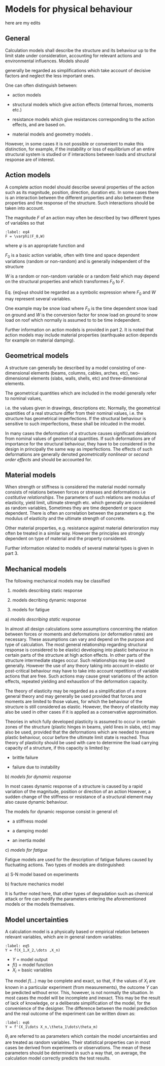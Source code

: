 # Models for physical behaviour

here are my edits

## General

 Calculation models shall describe the structure and its behaviour up
 to the limit state under consideration, accounting for relevant
 actions and environmental influences. Models should

 generally be regarded as simplifications which take account of
 decisive factors and neglect the less important ones.

 One can often distinguish between:

-   action models

-   structural models which give action effects (internal forces,
    moments etc.)

-   resistance models which give resistances corresponding to the action
    effects, and are based on.

-   material models and geometry models .

 However, in some cases it is not possible or convenient to make this
 distinction, for example, if the instability or loss of equilibrium of
 an entire structural system is studied or if interactions between
 loads and structural response are of interest.

## Action models

 A complete action model should describe several properties of the
 action such as its magnitude, position, direction, duration etc. In
 some cases there is an interaction between the different properties
 and also between these properties and the response of the structure.
 Such interactions should be taken into account.

 The magnitude $F$ of an action may often be described by two different
 types of variables so that

```{math}
:label: eq4
F = \varphi(F_0,W)
```
 where $\varphi$ is an appropriate function and

 $F_0$ is a basic action variable, often with time and space dependent
 variations (random or non-random) and is generally independent of the
 structure

 $W$ is a random or non-random variable or a random field which may
 depend on the structural properties and which transformes $F_0$ to $F$.

 Eq. {eq}`eq4` should be regarded as a symbolic expression where $F_0$ and $W$ may
 represent several variables.

 One example may be snow load where $F_0$ is the time dependent snow load
 on ground and $W$ is the conversion factor for snow load on ground to
 snow load on roof which normally is assumed to to be time independent.

 Further information on action models is provided in part 2. It is
 noted that action models may include material properties (earthquake
 action depends for example on material damping).

## Geometrical models

 A structure can generally be described by a model consisting of
 one-dimensional elements (beams, columns, cables, arches, etc),
 two-dimensional elements (slabs, walls, shells, etc) and
 three-dimensional elements.

 The geometrical quantities which are included in the model generally
 refer to nominal values,

 i.e. the values given in drawings, descriptions etc. Normally, the
 geometrical quantities of a real structure differ from their nominal
 values, i.e. the structure has geometrical imperfections. If the
 structural behaviour is sensitive to such imperfections, these shall
 be inlcuded in the model.

 In many cases the deformation of a structure causes significant
 deviations from nominal values of geometrical quantities. If such
 deformations are of importance for the structural behaviour, they have
 to be considered in the design in principally the same way as
 imperfections. The effects of such deformations are generally denoted
 *geometrically nonlinear* or *second order effects* and should be
 accounted for.

## Material models

 When strength or stiffness is considered the material model normally
 consists of relations between forces or stresses and deformations i.e
 *costitutive relationships*. The parameters of such relations are
 modulus of elasticity, yield limit, ultimate strength etc. which
 generally are considered as random variables, Sometimes they are time
 dependent or space dependent. There is often an correlation between
 the parameters e.g. the modulus of elasticity and the ultimate
 strength of concrete.

 Other material properties, e.g. resistance against material
 deterioration may often be treated in a similar way. However the
 principles are strongly dependent on type of material and the property
 considered.

 Further information related to models of several material types is
 given in part 3.

## Mechanical models

 The following mechanical models may be classified

1.  models describing static response

2.  models decribing dynamic response

3.  models for fatigue

a)  *models describing static response*

 In almost all design calculations some assumptions concerning the
 relation between forces or moments and deformations (or deformation
 rates) are necessary. These assumptions can vary and depend on the
 purpose and type of calculation. The most general relationship
 regarding structural response is considered to be elastic) developing
 into plastic behaviour in certain parts of the structure at high
 action effects. In other parts of the structure intermediate stages
 occur. Such relationships may be used generally. However the use of
 any theory taking into account in-elastic or post-critical behaviour
 may have to take into account repetitions of variable actions that are
 free. Such actions may cause great variations of the action effects,
 repeated yielding and exhaustion of the deformation capacity.

 The theory of elasticity may be regarded as a simplification of a more
 general theory and may generally be used provided that forces and
 moments are limited to those values, for which the behaviour of the
 structure is still considered as elastic. However, the theory of
 elasticity may also be used in other cases if it is applied as a
 conservative approximation.

 Theories in which fully developed plasticity is assumed to occur in
 certain zones of the structure (plastic hinges in beams, yield lines
 in slabs, etc) may also be used, provided that the deformations which
 are needed to ensure plastic behaviour, occur before the ultimate
 limit state is reached. Thus theory of plasticity should be used with
 care to determine the load carrying capacity of a structure, if this
 capacity is limited by:

-   brittle failure

-   failure due to instability

b)  *models for dynamic response*

 In most cases dynamic response of a structure is caused by a rapid
 variation of the magnitude, position or direction of an action
 However, a sudden change of the stiffness or resistance of a
 structural element may also cause dynamic behaviour.

 The models for dynamic response consist in general of:

-   a stiffness model

-   a damping model

-   an inertia model

c)  *models for fatigue*

 Fatigue models are used for the description of fatigue failures caused
 by fluctuating actions. Two types of models are distinguished:

a)  S-N model based on experiments

b)  fracture mechanics model

 It is further noted here, that other types of degradation such as
 chemical attack or fire can modify the parameters entering the
 aforementioned models or the models themselves.

## Model uncertainties

 A calculation model is a physically based or empirical relation
 between relevant variables, which are in general random variables:

```{math}
:label: eq5
Y = f(X_1,X_2,\dots ,X_n)
```

- $Y$ = model output
- $f( )$ = model function
- $X_i$    = basic variables

 The model $f(\dots)$ may be complete and exact, so that, if the values
 of $X_i$ are known in a particular experiment (from measurements), the
 outcome $Y$ can be predicted without error. This, however, is not
 normally the situation. In most cases the model will be incomplete and
 inexact. This may be the result of lack of knowledge, or a deliberate
 simplification of the model, for the convenience of the designer. The
 difference between the model prediction and the real outcome of the
 experiment can be written down as:

```{math}
:label: eq6
Y = f'(X_1\dots X_n,\theta_1\dots\theta_m)
```

 $\theta_i$ are referred to as parameters which contain the model uncertainties
 and are treated as random variables. Their statistical properties can
 in most cases be derived from experiments or observations. The mean of
 these parameters should be determined in such a way that, on average,
 the calculation model correctly predicts the test results.
